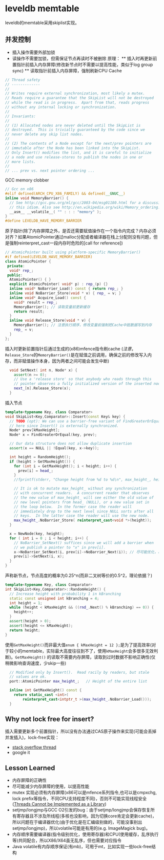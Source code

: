 leveldb memtable
==================

leveldb的memtable采用skiplist实现。

并发控制
--------------------------
* 插入操作需要外部加锁
* 读操作不需要加锁，但需保证节点再读时不被删除
  原理：
    ** 插入时再更新前置指针前插入内存屏障(修改新节点时不需要以提高性能，类似于log group sync)
    ** 读取指针前插入内存屏障，强制刷新CPU Cache

```C++
// Thread safety
// -------------
//
// Writes require external synchronization, most likely a mutex.
// Reads require a guarantee that the SkipList will not be destroyed
// while the read is in progress.  Apart from that, reads progress
// without any internal locking or synchronization.
//
// Invariants:
//
// (1) Allocated nodes are never deleted until the SkipList is
// destroyed.  This is trivially guaranteed by the code since we
// never delete any skip list nodes.
//
// (2) The contents of a Node except for the next/prev pointers are
// immutable after the Node has been linked into the SkipList.
// Only Insert() modifies the list, and it is careful to initialize
// a node and use release-stores to publish the nodes in one or
// more lists.
//
// ... prev vs. next pointer ordering ...
```

GCC memory clobber
```C++
// Gcc on x86
#elif defined(ARCH_CPU_X86_FAMILY) && defined(__GNUC__)
inline void MemoryBarrier() {
  // See http://gcc.gnu.org/ml/gcc/2003-04/msg01180.html for a discussion on
  // this idiom. Also see http://en.wikipedia.org/wiki/Memory_ordering.
  __asm__ __volatile__( "" : : : "memory" );
}
#define LEVELDB_HAVE_MEMORY_BARRIER
```

原子指针(除了内存屏障之外，是否还需要赋值操作在一个指令内完成？内存必须对齐？如果AtomicPointer通过malloc分配或者编译器在栈上分配则没有问题，但是强制reinterpret_cast一段内存时危险的[call for reference])
```C++
// AtomicPointer built using platform-specific MemoryBarrier()
#if defined(LEVELDB_HAVE_MEMORY_BARRIER)
class AtomicPointer {
 private:
  void* rep_;
 public:
  AtomicPointer() { }
  explicit AtomicPointer( void* p) : rep_(p) {}
  inline void* NoBarrier_Load() const { return rep_; }
  inline void NoBarrier_Store(void * v) { rep_ = v; }
  inline void* Acquire_Load() const {
    void* result = rep_;
    MemoryBarrier(); // 读取变量前更新缓存
    return result;
  }
  inline void Release_Store(void * v) {
    MemoryBarrier(); // 注意执行顺序，修改变量前强制把Cache中脏数据写到内存
    rep_ = v;
  }
};
```

插入时更新前置指针后通过生成的(x86)mfence指令刷cache
(_注意_，`Release_Store`的`MemoryBarrier()`是在赋值之前调用，确保之前的修改写入内存，而非赋值操作本身，因为两者之间可能会发生中断)
```C++
  void SetNext( int n, Node* x) {
    assert(n >= 0);
    // Use a 'release store' so that anybody who reads through this
    // pointer observes a fully initialized version of the inserted node.
    next_[n].Release_Store(x);
  }
```

插入节点
```C++
template<typename Key, class Comparator>
void SkipList<Key,Comparator>::Insert(const Key& key) {
  // TODO (opt): We can use a barrier-free variant of FindGreaterOrEqual()
  // here since Insert() is externally synchronized.
  Node* prev[kMaxHeight];
  Node* x = FindGreaterOrEqual(key, prev);

  // Our data structure does not allow duplicate insertion
  assert(x == NULL || !Equal(key, x->key));

  int height = RandomHeight();
  if (height > GetMaxHeight()) {
    for (int i = GetMaxHeight(); i < height; i++) {
      prev[i] = head_;
    }
    //fprintf(stderr, "Change height from %d to %d\n", max_height_, height);

    // It is ok to mutate max_height_ without any synchronization
    // with concurrent readers.  A concurrent reader that observes
    // the new value of max_height_ will see either the old value of
    // new level pointers from head_ (NULL), or a new value set in
    // the loop below.  In the former case the reader will
    // immediately drop to the next level since NULL sorts after all
    // keys.  In the latter case the reader will use the new node.
    max_height_.NoBarrier_Store( reinterpret_cast<void *>(height)); 
  }

  x = NewNode(key, height);
  for ( int i = 0 ; i < height; i++) {
    // NoBarrier_SetNext() suffices since we will add a barrier when
    // we publish a pointer to "x" in prev[i].
    x->NoBarrier_SetNext(i, prev[i]->NoBarrier_Next(i)); // 尽可能优化，减少mb的使用
    prev[i]->SetNext(i, x);
  }
}
```

声称新节点，节点高度的概率为0.25^n(而非二叉树等价的0.5^2，理论依据？)
```C++
template<typename Key, class Comparator>
int SkipList<Key,Comparator>::RandomHeight() {
  // Increase height with probability 1 in kBranching
  static const unsigned int kBranching = 4;
  int height = 1;
  while (height < kMaxHeight && ((rnd_.Next() % kBranching) == 0)) {
    height++;
  }
  assert(height > 0);
  assert(height <= kMaxHeight);
  return height;
}
```

使用`GetMaxHeight()`而非最大值`enum { kMaxHeight = 12 };`是为了提高效率(对于较小的memtable，实际最大高度往往到不了，使用`kMaxHeight`会多很多无效判断)。`GetMaxHeight()` 的读取不需要内存屏障，读取到过时数据不影响正确性(仅稍微影响查询速度，少skip一些)

```C++
  // Modified only by Insert().  Read racily by readers, but stale
  // values are ok.
  port::AtomicPointer max_height_;   // Height of the entire list

  inline int GetMaxHeight() const {
    return static_cast <int>(
        reinterpret_cast<intptr_t >(max_height_.NoBarrier_Load()));
  }
```

Why not lock free for insert?
---------------------
插入需要更新多个前置指针，所以没有办法通过CAS原子操作来实现(可能会丢掉并发插入)，lock-free实现：
* [stack overflow thread](http://stackoverflow.com/questions/3479043/how-to-implement-lock-free-skip-list)
* google it

Lesson Learned
---------------------
* 内存屏障的正确性
* 尽可能减少内存屏障的使用，以提高性能
* mutex 实现必须有内存屏障(x86可以是mfence系列指令,也可以是cmpxchg, lock prefix等指令，不同CPU支持程度不同)，否则不可能实现线程安全([Threads Cannot be Implemented as a Library](http://www.hpl.hp.com/techreports/2004/HPL-2004-209.pdf))
* setjmp/longjmp与GCC O2引发的bug：由于setjmp/longjmp会保存恢复所有寄存器且不涉及所线程(多核也没影响，因为切换core肯定会更新cache)，所以问题在于编译器优化(由于优化是在汇编级别做的，可能没事别出setjmp/longjmp)，所以volatile可能是有用的(e.g. ImageMagick bug)。
* 内存顺序需要编译器(指令级别优化，使用寄存器)和CPU(使用缓存，乱序执行等)共同配合，所以X86/X64虽无乱序，但也需要对应指令
* Java volatile有内存顺序保证(有mb)，可用于mt，比如实现一些lock-free结构
